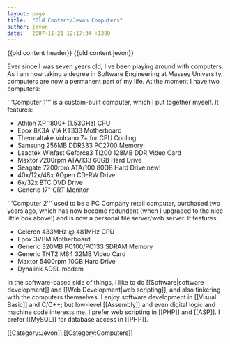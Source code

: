 ```yaml
---
layout: page
title:  "Old Content/Jevon Computers"
author: jevon
date:   2007-11-21 12:17:34 +1300
---
```


{{old content header}}
{{old content jevon}}

Ever since I was seven years old, I've been playing around with computers. As I am now taking a degree in Software Engineering at Massey University, computers are now a permanent part of my life. At the moment I have two computers:

'''Computer 1''' is a custom-built computer, which I put together myself. It features:
* Athlon XP 1800+ (1.53GHz) CPU
* Epox 8K3A VIA KT333 Motherboard
* Thermaltake Volcano 7+ for CPU Cooling
* Samsung 256MB DDR333 PC2700 Memory
* Leadtek Winfast Geforce3 Ti200 128MB DDR Video Card
* Maxtor 7200rpm ATA/133 60GB Hard Drive
* Seagate 7200rpm ATA/100 80GB Hard Drive new!
* 40x/12x/48x AOpen CD-RW Drive
* 6x/32x BTC DVD Drive
* Generic 17" CRT Monitor

'''Computer 2''' used to be a PC Company retail computer, purchased two years ago, which has now become redundant (when I upgraded to the nice little box above!) and is now a personal file server/web server. It features:
* Celeron 433MHz @ 481MHz CPU
* Epox 3VBM Motherboard
* Generic 320MB PC100/PC133 SDRAM Memory
* Generic TNT2 M64 32MB Video Card
* Maxtor 5400rpm 10GB Hard Drive
* Dynalink ADSL modem

In the software-based side of things, I like to do [[Software|software development]] and [[Web Development|web scripting]], and also tinkering with the computers themselves. I enjoy software development in [[Visual Basic]] and C/C++; but low-level [[Assembly]] and even digital logic and machine code interests me. I prefer web scripting in [[PHP]] and [[ASP]]. I prefer [[MySQL]] for database access in [[PHP]].

[[Category:Jevon]]
[[Category:Computers]]